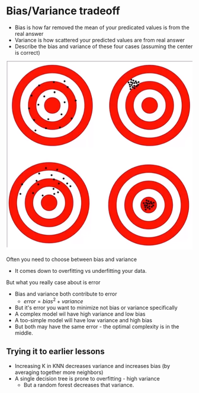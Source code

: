 # Bias/Variance tradeoff

- Bias is how far removed the mean of your predicated values is from the real answer
- Variance is how scattered your predicted values are from real answer
- Describe the bias and variance of these four cases (assuming the center is correct)

![bias-variance](img/bias-variance.png)

Often you need to choose between bias and variance

- It comes down to overfitting vs underfitting your data.

But what you really case about is error
- Bias and variance both contribute to error
    - $error = bias^2 + variance$
- But it's error you want to minimize not bias or variance specifically
- A complex model wil have high variance and low bias
- A too-simple model will have low variance and high bias
- But both may have the same error - the optimal complexity is in the middle.

## Trying it to earlier lessons

- Increasing K in KNN decreases variance and increases bias (by averaging together more neighbors)
- A single decision tree is prone to overfitting - high variance
    -  But a random forest decreases that variance.


